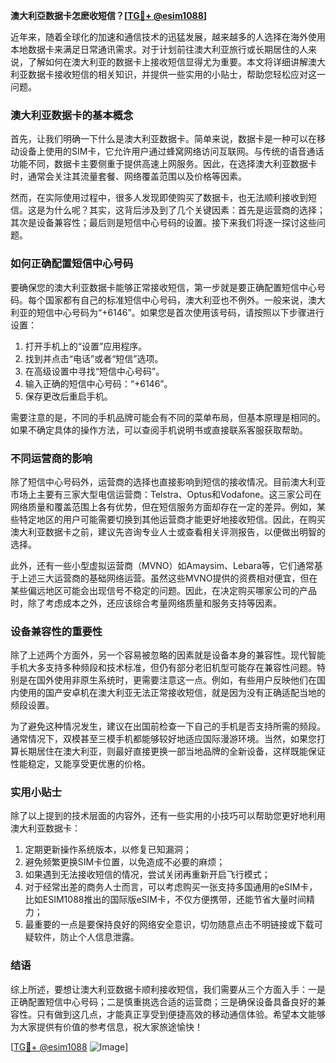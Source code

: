 **澳大利亞数据卡怎麽收短信？[[TG💪+ @esim1088](https://t.me/s/esim1088)]**

近年来，随着全球化的加速和通信技术的迅猛发展，越来越多的人选择在海外使用本地数据卡来满足日常通讯需求。对于计划前往澳大利亚旅行或长期居住的人来说，了解如何在澳大利亚的数据卡上接收短信显得尤为重要。本文将详细讲解澳大利亚数据卡接收短信的相关知识，并提供一些实用的小贴士，帮助您轻松应对这一问题。

### 澳大利亚数据卡的基本概念

首先，让我们明确一下什么是澳大利亚数据卡。简单来说，数据卡是一种可以在移动设备上使用的SIM卡，它允许用户通过蜂窝网络访问互联网。与传统的语音通话功能不同，数据卡主要侧重于提供高速上网服务。因此，在选择澳大利亚数据卡时，通常会关注其流量套餐、网络覆盖范围以及价格等因素。

然而，在实际使用过程中，很多人发现即使购买了数据卡，也无法顺利接收到短信。这是为什么呢？其实，这背后涉及到了几个关键因素：首先是运营商的选择；其次是设备兼容性；最后则是短信中心号码的设置。接下来我们将逐一探讨这些问题。

### 如何正确配置短信中心号码

要确保您的澳大利亚数据卡能够正常接收短信，第一步就是要正确配置短信中心号码。每个国家都有自己的标准短信中心号码，澳大利亚也不例外。一般来说，澳大利亚的短信中心号码为“+6146”。如果您是首次使用该号码，请按照以下步骤进行设置：

1. 打开手机上的“设置”应用程序。
2. 找到并点击“电话”或者“短信”选项。
3. 在高级设置中寻找“短信中心号码”。
4. 输入正确的短信中心号码：“+6146”。
5. 保存更改后重启手机。

需要注意的是，不同的手机品牌可能会有不同的菜单布局，但基本原理是相同的。如果不确定具体的操作方法，可以查阅手机说明书或直接联系客服获取帮助。

### 不同运营商的影响

除了短信中心号码外，运营商的选择也直接影响到短信的接收情况。目前澳大利亚市场上主要有三家大型电信运营商：Telstra、Optus和Vodafone。这三家公司在网络质量和覆盖范围上各有优势，但在短信服务方面却存在一定的差异。例如，某些特定地区的用户可能需要切换到其他运营商才能更好地接收短信。因此，在购买澳大利亚数据卡之前，建议先咨询专业人士或查看相关评测报告，以便做出明智的选择。

此外，还有一些小型虚拟运营商（MVNO）如Amaysim、Lebara等，它们通常基于上述三大运营商的基础网络运营。虽然这些MVNO提供的资费相对便宜，但在某些偏远地区可能会出现信号不稳定的问题。因此，在决定购买哪家公司的产品时，除了考虑成本之外，还应该综合考量网络质量和服务支持等因素。

### 设备兼容性的重要性

除了上述两个方面外，另一个容易被忽略的因素就是设备本身的兼容性。现代智能手机大多支持多种频段和技术标准，但仍有部分老旧机型可能存在兼容性问题。特别是在国外使用非原生系统时，更需要注意这一点。例如，有些用户反映他们在国内使用的国产安卓机在澳大利亚无法正常接收短信，就是因为没有正确适配当地的频段设置。

为了避免这种情况发生，建议在出国前检查一下自己的手机是否支持所需的频段。通常情况下，双模甚至三模手机都能够较好地适应国际漫游环境。当然，如果您打算长期居住在澳大利亚，则最好直接更换一部当地品牌的全新设备，这样既能保证性能稳定，又能享受更优惠的价格。

### 实用小贴士

除了以上提到的技术层面的内容外，还有一些实用的小技巧可以帮助您更好地利用澳大利亚数据卡：

1. 定期更新操作系统版本，以修复已知漏洞；
2. 避免频繁更换SIM卡位置，以免造成不必要的麻烦；
3. 如果遇到无法接收短信的情况，尝试关闭再重新开启飞行模式；
4. 对于经常出差的商务人士而言，可以考虑购买一张支持多国通用的eSIM卡，比如ESIM1088推出的国际版eSIM卡，不仅方便携带，还能节省大量时间精力；
5. 最重要的一点是要保持良好的网络安全意识，切勿随意点击不明链接或下载可疑软件，防止个人信息泄露。

### 结语

综上所述，要想让澳大利亚数据卡顺利接收短信，我们需要从三个方面入手：一是正确配置短信中心号码；二是慎重挑选合适的运营商；三是确保设备具备良好的兼容性。只有做到这几点，才能真正享受到便捷高效的移动通信体验。希望本文能够为大家提供有价值的参考信息，祝大家旅途愉快！

[[TG💪+ @esim1088](https://t.me/s/esim1088) ![Image](https://i.postimg.cc/4NQfJmqS/Snipaste-2025-05-13-00-14-12.png)]